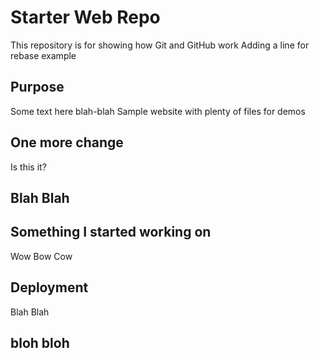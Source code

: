 # Starter Web Repo

This repository is for showing how Git and GitHub work
Adding a line for rebase example

## Purpose

Some text here blah-blah
Sample website with plenty of files for demos

## One more change

Is this it?

## Blah Blah

## Something I started working on

Wow Bow Cow

## Deployment

Blah Blah

## bloh bloh

